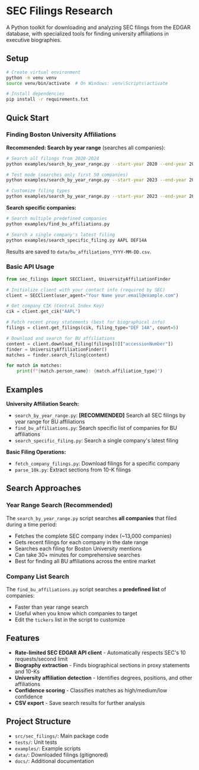 # SEC Filings Research

A Python toolkit for downloading and analyzing SEC filings from the EDGAR database, with specialized tools for finding university affiliations in executive biographies.

## Setup

```bash
# Create virtual environment
python -m venv venv
source venv/bin/activate  # On Windows: venv\Scripts\activate

# Install dependencies
pip install -r requirements.txt
```

## Quick Start

### Finding Boston University Affiliations

**Recommended: Search by year range** (searches all companies):
```bash
# Search all filings from 2020-2024
python examples/search_by_year_range.py --start-year 2020 --end-year 2024

# Test mode (searches only first 50 companies)
python examples/search_by_year_range.py --start-year 2023 --end-year 2024 --test-mode

# Customize filing types
python examples/search_by_year_range.py --start-year 2023 --end-year 2024 --filing-types "DEF 14A,10-K,S-1"
```

**Search specific companies:**
```bash
# Search multiple predefined companies
python examples/find_bu_affiliations.py

# Search a single company's latest filing
python examples/search_specific_filing.py AAPL DEF14A
```

Results are saved to `data/bu_affiliations_YYYY-MM-DD.csv`.

### Basic API Usage

```python
from sec_filings import SECClient, UniversityAffiliationFinder

# Initialize client with your contact info (required by SEC)
client = SECClient(user_agent="Your Name your.email@example.com")

# Get company CIK (Central Index Key)
cik = client.get_cik("AAPL")

# Fetch recent proxy statements (best for biographical info)
filings = client.get_filings(cik, filing_type="DEF 14A", count=5)

# Download and search for BU affiliations
content = client.download_filing(filings[0]["accessionNumber"])
finder = UniversityAffiliationFinder()
matches = finder.search_filing(content)

for match in matches:
    print(f"{match.person_name}: {match.affiliation_type}")
```

## Examples

**University Affiliation Search:**
- `search_by_year_range.py`: **[RECOMMENDED]** Search all SEC filings by year range for BU affiliations
- `find_bu_affiliations.py`: Search specific list of companies for BU affiliations
- `search_specific_filing.py`: Search a single company's latest filing

**Basic Filing Operations:**
- `fetch_company_filings.py`: Download filings for a specific company
- `parse_10k.py`: Extract sections from 10-K filings

## Search Approaches

### Year Range Search (Recommended)
The `search_by_year_range.py` script searches **all companies** that filed during a time period:
- Fetches the complete SEC company index (~13,000 companies)
- Gets recent filings for each company in the date range
- Searches each filing for Boston University mentions
- Can take 30+ minutes for comprehensive searches
- Best for finding all BU affiliations across the entire market

### Company List Search
The `find_bu_affiliations.py` script searches a **predefined list** of companies:
- Faster than year range search
- Useful when you know which companies to target
- Edit the `tickers` list in the script to customize

## Features

- **Rate-limited SEC EDGAR API client** - Automatically respects SEC's 10 requests/second limit
- **Biography extraction** - Finds biographical sections in proxy statements and 10-Ks
- **University affiliation detection** - Identifies degrees, positions, and other affiliations
- **Confidence scoring** - Classifies matches as high/medium/low confidence
- **CSV export** - Save search results for further analysis

## Project Structure

- `src/sec_filings/`: Main package code
- `tests/`: Unit tests
- `examples/`: Example scripts
- `data/`: Downloaded filings (gitignored)
- `docs/`: Additional documentation
